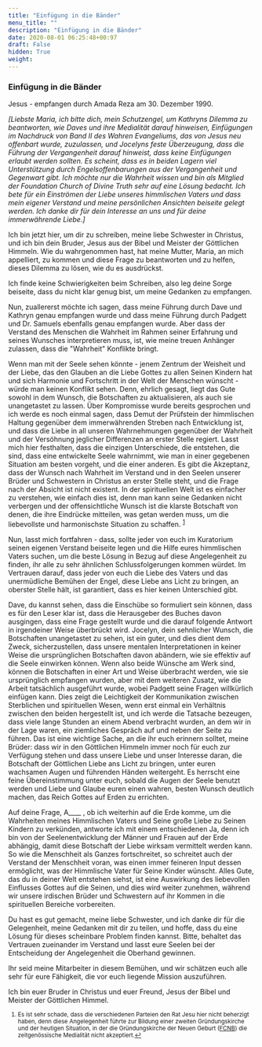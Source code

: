 ```yaml
---
title: "Einfügung in die Bänder"
menu_title: ""
description: "Einfügung in die Bänder"
date: 2020-08-01 06:25:48+00:97
draft: False
hidden: True
weight:
---
```

### Einfügung in die Bänder

Jesus - empfangen durch Amada Reza am 30. Dezember 1990.

*[Liebste Maria, ich bitte dich, mein Schutzengel, um Kathryns Dilemma zu beantworten, wie Daves und ihre Medialität darauf hinweisen, Einfügungen im Nachdruck von Band II des Wahren Evangeliums, das von Jesus neu offenbart wurde, zuzulassen, und Jocelyns feste Überzeugung, dass die Führung der Vergangenheit darauf hinweist, dass keine Einfügungen erlaubt werden sollten. Es scheint, dass es in beiden Lagern viel Unterstützung durch Engelsoffenbarungen aus der Vergangenheit und Gegenwart gibt. Ich möchte nur die Wahrheit wissen und bin als Mitglied der Foundation Church of Divine Truth sehr auf eine Lösung bedacht. Ich bete für ein Einströmen der Liebe unseres himmlischen Vaters und dass mein eigener Verstand und meine persönlichen Ansichten beiseite gelegt werden. Ich danke dir für dein Interesse an uns und für deine immerwährende Liebe.]*

Ich bin jetzt hier, um dir zu schreiben, meine liebe Schwester in Christus, und ich bin dein Bruder, Jesus aus der Bibel und Meister der Göttlichen Himmeln. Wie du wahrgenommen hast, hat meine Mutter, Maria, an mich appelliert, zu kommen und diese Frage zu beantworten und zu helfen, dieses Dilemma zu lösen, wie du es ausdrückst.

Ich finde keine Schwierigkeiten beim Schreiben, also leg deine Sorge beiseite, dass du nicht klar genug bist, um meine Gedanken zu empfangen.

Nun, zuallererst möchte ich sagen, dass meine Führung durch Dave und Kathryn genau empfangen wurde und dass meine Führung durch Padgett und Dr. Samuels ebenfalls genau empfangen wurde. Aber dass der Verstand des Menschen die Wahrheit im Rahmen seiner Erfahrung und seines Wunsches interpretieren muss, ist, wie meine treuen Anhänger zulassen, dass die "Wahrheit" Konflikte bringt.

Wenn man mit der Seele sehen könnte - jenem Zentrum der Weisheit und der Liebe, das den Glauben an die Liebe Gottes zu allen Seinen Kindern hat und sich Harmonie und Fortschritt in der Welt der Menschen wünscht - würde man keinen Konflikt sehen. Denn, ehrlich gesagt, liegt das Gute sowohl in dem Wunsch, die Botschaften zu aktualisieren, als auch sie unangetastet zu lassen. Über Kompromisse wurde bereits gesprochen und ich werde es noch einmal sagen, dass Demut der Prüfstein der himmlischen Haltung gegenüber dem immerwährenden Streben nach Entwicklung ist, und dass die Liebe in all unseren Wahrnehmungen gegenüber der Wahrheit und der Versöhnung jeglicher Differenzen an erster Stelle regiert. Lasst mich hier festhalten, dass die einzigen Unterschiede, die entstehen, die sind, dass eine entwickelte Seele wahrnimmt, wie man in einer gegebenen Situation am besten vorgeht, und die einer anderen. Es gibt die Akzeptanz, dass der Wunsch nach Wahrheit im Verstand und in den Seelen unserer Brüder und Schwestern in Christus an erster Stelle steht, und die Frage nach der Absicht ist nicht existent. In der spirituellen Welt ist es einfacher zu verstehen, wie einfach dies ist, denn man kann seine Gedanken nicht verbergen und der offensichtliche Wunsch ist die klarste Botschaft von denen, die ihre Eindrücke mitteilen, was getan werden muss, um die liebevollste und harmonischste Situation zu schaffen. <sup id="a1">[1](#f1)</sup>

Nun, lasst mich fortfahren - dass, sollte jeder von euch im Kuratorium seinen eigenen Verstand beiseite legen und die Hilfe eures himmlischen Vaters suchen, um die beste Lösung in Bezug auf diese Angelegenheit zu finden, ihr alle zu sehr ähnlichen Schlussfolgerungen kommen würdet. Im Vertrauen darauf, dass jeder von euch die Liebe des Vaters und das unermüdliche Bemühen der Engel, diese Liebe ans Licht zu bringen, an oberster Stelle hält, ist garantiert, dass es hier keinen Unterschied gibt.

Dave, du kannst sehen, dass die Einschübe so formuliert sein können, dass es für den Leser klar ist, dass die Herausgeber des Buches davon ausgingen, dass eine Frage gestellt wurde und die darauf folgende Antwort in irgendeiner Weise überbrückt wird. Jocelyn, dein sehnlicher Wunsch, die Botschaften unangetastet zu sehen, ist ein guter, und dies dient dem Zweck, sicherzustellen, dass unsere mentalen Interpretationen in keiner Weise die ursprünglichen Botschaften davon abändern, wie sie effektiv auf die Seele einwirken können. Wenn also beide Wünsche am Werk sind, können die Botschaften in einer Art und Weise überbracht werden, wie sie ursprünglich empfangen wurden, aber mit dem weiteren Zusatz, wie die Arbeit tatsächlich ausgeführt wurde, wobei Padgett seine Fragen willkürlich einfügen kann. Dies zeigt die Leichtigkeit der Kommunikation zwischen Sterblichen und spirituellen Wesen, wenn erst einmal ein Verhältnis zwischen den beiden hergestellt ist, und ich werde die Tatsache bezeugen, dass viele lange Stunden an einem Abend verbracht wurden, an dem wir in der Lage waren, ein ziemliches Gespräch auf und neben der Seite zu führen. Das ist eine wichtige Sache, an die ihr euch erinnern solltet, meine Brüder: dass wir in den Göttlichen Himmeln immer noch für euch zur Verfügung stehen und dass unsere Liebe und unser Interesse daran, die Botschaft der Göttlichen Liebe ans Licht zu bringen, unter euren wachsamen Augen und führenden Händen weitergeht. Es herrscht eine feine Übereinstimmung unter euch, sobald die Augen der Seele benutzt werden und Liebe und Glaube euren einen wahren, besten Wunsch deutlich machen, das Reich Gottes auf Erden zu errichten.

Auf deine Frage, A____ , ob ich weiterhin auf die Erde komme, um die Wahrheiten meines Himmlischen Vaters und Seine große Liebe zu Seinen Kindern zu verkünden, antworte ich mit einem entschiedenen Ja, denn ich bin von der Seelenentwicklung der Männer und Frauen auf der Erde abhängig, damit diese Botschaft der Liebe wirksam vermittelt werden kann. So wie die Menschheit als Ganzes fortschreitet, so schreitet auch der Verstand der Menschheit voran, was einen immer feineren Input dessen ermöglicht, was der Himmlische Vater für Seine Kinder wünscht. Alles Gute, das du in deiner Welt entstehen siehst, ist eine Auswirkung des liebevollen Einflusses Gottes auf die Seinen, und dies wird weiter zunehmen, während wir unsere irdischen Brüder und Schwestern auf ihr Kommen in die spirituellen Bereiche vorbereiten.

Du hast es gut gemacht, meine liebe Schwester, und ich danke dir für die Gelegenheit, meine Gedanken mit dir zu teilen, und hoffe, dass du eine Lösung für dieses scheinbare Problem finden kannst. Bitte, behaltet das Vertrauen zueinander im Verstand und lasst eure Seelen bei der Entscheidung der Angelegenheit die Oberhand gewinnen.

Ihr seid meine Mitarbeiter in diesem Bemühen, und wir schätzen euch alle sehr für eure Fähigkeit, die vor euch liegende Mission auszuführen.

Ich bin euer Bruder in Christus und euer Freund, Jesus der Bibel und Meister der Göttlichen Himmel.
<small>

1. <large id="f1"> Es ist sehr schade, dass die verschiedenen Parteien den Rat Jesu hier nicht beherzigt haben, denn diese Angelegenheit führte zur Bildung einer zweiten Gründungskirche und der heutigen Situation, in der die Gründungskirche der Neuen Geburt ([FCNB](/die-gemeinschaft-der-goettlichen-liebe/die-geschichte-der-gruendungskirchen/)) die zeitgenössische Medialität nicht akzeptiert.[↩](#a1)
